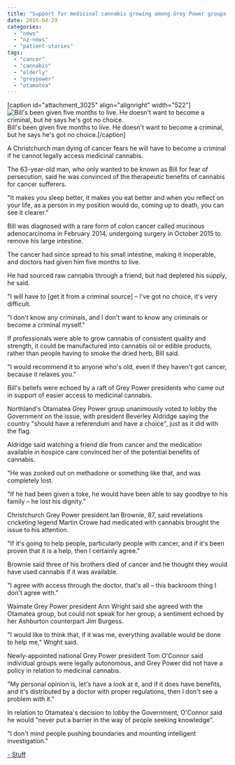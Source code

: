 ```yaml
---
title: "Support for medicinal cannabis growing among Grey Power groups and elderly"
date: 2016-04-29
categories: 
  - "news"
  - "nz-news"
  - "patient-stories"
tags: 
  - "cancer"
  - "cannabis"
  - "elderly"
  - "greypower"
  - "otamatea"
---
```


\[caption id="attachment\_3025" align="alignright" width="522"\]![Bill's been given five months to live. He doesn't want to become a criminal, but he says he's got no choice.](/wp-content/uploads/2016/04/Bill.jpg) Bill's been given five months to live. He doesn't want to become a criminal, but he says he's got no choice.\[/caption\]

A Christchurch man dying of cancer fears he will have to become a criminal if he cannot legally access medicinal cannabis.

The 63-year-old man, who only wanted to be known as Bill for fear of persecution, said he was convinced of the therapeutic benefits of cannabis for cancer sufferers.

"It makes you sleep better, it makes you eat better and when you reflect on your life, as a person in my position would do, coming up to death, you can see it clearer."

Bill was diagnosed with a rare form of colon cancer called mucinous adenocarcinoma in February 2014, undergoing surgery in October 2015 to remove his large intestine.

The cancer had since spread to his small intestine, making it inoperable, and doctors had given him five months to live.

He had sourced raw cannabis through a friend, but had depleted his supply, he said.

"I will have to \[get it from a criminal source\] – I've got no choice, it's very difficult.

"I don't know any criminals, and I don't want to know any criminals or become a criminal myself."

If professionals were able to grow cannabis of consistent quality and strength, it could be manufactured into cannabis oil or edible products, rather than people having to smoke the dried herb, Bill said.

"I would recommend it to anyone who's old, even if they haven't got cancer, because it relaxes you."

Bill's beliefs were echoed by a raft of Grey Power presidents who came out in support of easier access to medicinal cannabis.

Northland's Otamatea Grey Power group unanimously voted to lobby the Government on the issue, with president Beverley Aldridge saying the country "should have a referendum and have a choice", just as it did with the flag.

Aldridge said watching a friend die from cancer and the medication available in hospice care convinced her of the potential benefits of cannabis.

"He was zonked out on methadone or something like that, and was completely lost.

"If he had been given a toke, he would have been able to say goodbye to his family – he lost his dignity."

Christchurch Grey Power president Ian Brownie, 87, said revelations cricketing legend Martin Crowe had medicated with cannabis brought the issue to his attention.

"If it's going to help people, particularly people with cancer, and if it's been proven that it is a help, then I certainly agree."

Brownie said three of his brothers died of cancer and he thought they would have used cannabis if it was available.

"I agree with access through the doctor, that's all – this backroom thing I don't agree with."

Waimate Grey Power president Ann Wright said she agreed with the Otamatea group, but could not speak for her group, a sentiment echoed by her Ashburton counterpart Jim Burgess.

"I would like to think that, if it was me, everything available would be done to help me," Wright said.

Newly-appointed national Grey Power president Tom O'Connor said individual groups were legally autonomous, and Grey Power did not have a policy in relation to medicinal cannabis.

"My personal opinion is, let's have a look at it, and if it does have benefits, and it's distributed by a doctor with proper regulations, then I don't see a problem with it."

In relation to Otamatea's decision to lobby the Government, O'Connor said he would "never put a barrier in the way of people seeking knowledge".

"I don't mind people pushing boundaries and mounting intelligent investigation."

[\- Stuff](http://www.stuff.co.nz/national/health/79400623/support-for-medicinal-cannabis-growing-among-grey-power-groups-and-elderly)
